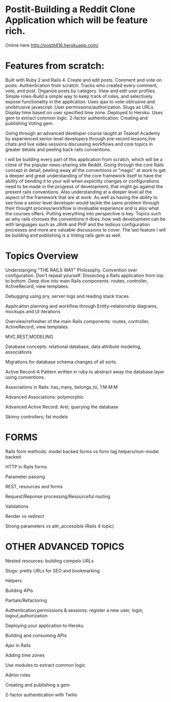 Postit-Building a Reddit Clone Application which will be feature rich.
=======

Online here http://postit416.herokuapp.com/

Features from scratch:
=========

Built with Ruby 2 and Rails 4.
Create and edit posts.
Comment and vote on posts.
Authentication from scratch.
Tracks who created every comment, vote, and post.
Organize posts by category.
View and edit user profiles.
Simple roles-Build a simple way to keep track of roles, and selectively expose functionality in the application.
Uses ajax to vote-obtrusive and unobtrusive javascript.
User permissions/authorization.
Slugs as URLs.
Display time based on user specified time zone.
Deployed to Heroku.
Uses gem to extract common logic.
2-factor authentication.
Creating and publishing Voting gem.


Going through an advanced developer course taught at Tealeaf Academy by experienced senior level developers through pre-record lessons,live chats and live video sessions discussing workflows and core topics in greater details and peeling back rails conventions. 

I will be building every part of this application from scratch, which will be a clone of the popular news-sharing site Reddit. Going through the core Rails concept in detail, peeling away all the conventions or "magic" at work to get a deeper and great understanding of the core framework itself to have the ability of bending it to your will when explicitly changes or configurations need to be made in the progress of development, that might go against the present rails conventions. Also understanding at a deeper level all the aspect of the framework that are at work. As well as having the ability to see how a senior level developer would tackle the same problem through their thought process/workflow is invaluable experience and is also what the courses offers. Putting everything into perspective is key. Topics such as why rails chooses the conventions it does..how web development can be with languages such as JAVA and PHP and the tedious configuration processes and more are valuable discussions to cover. The last feature I will be building and publishing is a Voting rails gem as well.

 Topics Overview
 ===============

Understanging "THE RAILS WAY" Philosophy.
Convention over configuration.
Don't repeat yourself.
Dissecting a Rails application from top to bottom.
Deep dive into main Rails components: routes, controller, ActiveRecord, view templates.


Debugging using pry, server logs and reading stack traces.

Applicaiton planning and workflow through Entity–relationship diagrams, mockups and UI iterations

Overview/refresher of the main Rails components: routes, controller, ActiveRecord, view templates

MVC,REST,MODELING

Database concepts: relational database, data attribute modeling, associations

Migrations for database schema changes of all sorts.

Active Record-A Pattern written in ruby to abstract away the database layer using conventions.

Associations in Rails: has_many, belongs_to, 1:M M:M

Advanced Associations: polymorphic

Advanced Active Record: Arel, querying the database

Skinny controllers; fat models

FORMS
=====

Rails form methods: model backed forms vs form tag helpers/non-model backed

HTTP in Rails forms

Parameter passing

REST, resources and forms

Request/Reponse processing/Resourceful routing

Validations

Render vs redirect

Strong parameters vs attr_accessible (Rails 4 topic)

OTHER ADVANCED TOPICS
===============

Nested resources: building compelx URLs

Slugs: pretty URLs for SEO and bookmarking

Helpers

Building APIs

Partials/Refactoring

Authentication,permissions & sessions: register a new user, login, logout,authorization

Deploying your application to Heroku

Building and consuming APIs

Ajax in Rails

Adding time zones

Use modules to extract common logic

Admin roles

Creating and publishing a gem

2-factor authentication with Twilio

